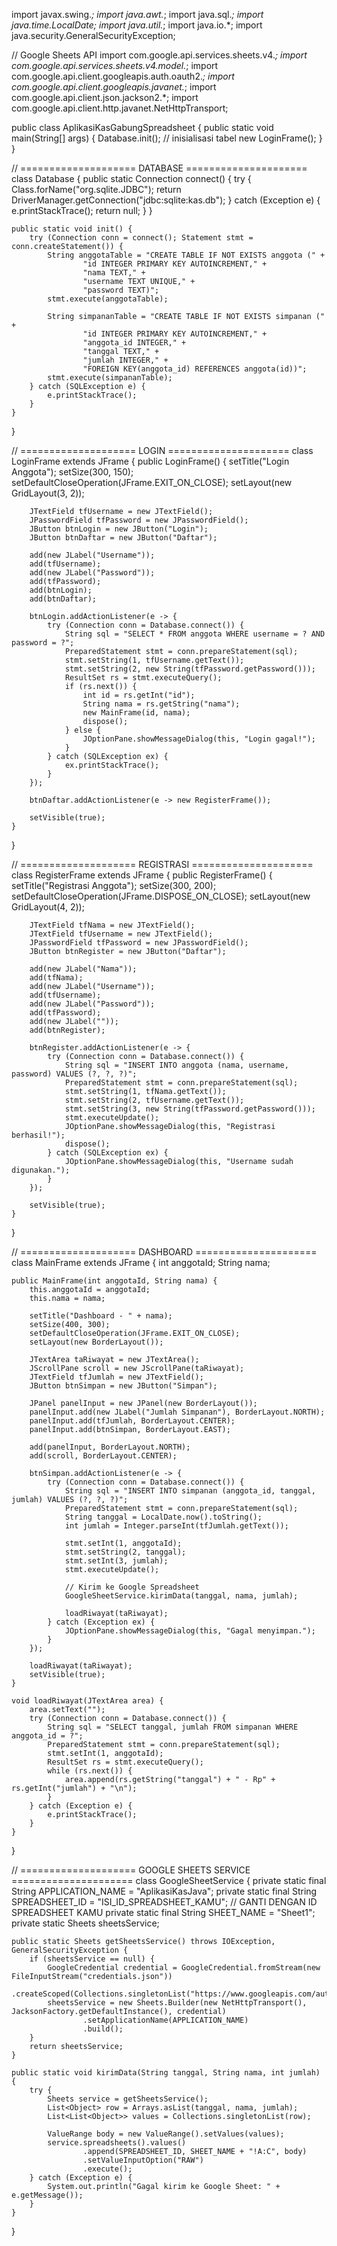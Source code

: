 import javax.swing.*;
import java.awt.*;
import java.sql.*;
import java.time.LocalDate;
import java.util.*;
import java.io.*;
import java.security.GeneralSecurityException;

// Google Sheets API
import com.google.api.services.sheets.v4.*;
import com.google.api.services.sheets.v4.model.*;
import com.google.api.client.googleapis.auth.oauth2.*;
import com.google.api.client.googleapis.javanet.*;
import com.google.api.client.json.jackson2.*;
import com.google.api.client.http.javanet.NetHttpTransport;

public class AplikasiKasGabungSpreadsheet {
    public static void main(String[] args) {
        Database.init(); // inisialisasi tabel
        new LoginFrame();
    }
}

// ==================== DATABASE =====================
class Database {
    public static Connection connect() {
        try {
            Class.forName("org.sqlite.JDBC");
            return DriverManager.getConnection("jdbc:sqlite:kas.db");
        } catch (Exception e) {
            e.printStackTrace();
            return null;
        }
    }

    public static void init() {
        try (Connection conn = connect(); Statement stmt = conn.createStatement()) {
            String anggotaTable = "CREATE TABLE IF NOT EXISTS anggota (" +
                    "id INTEGER PRIMARY KEY AUTOINCREMENT," +
                    "nama TEXT," +
                    "username TEXT UNIQUE," +
                    "password TEXT)";
            stmt.execute(anggotaTable);

            String simpananTable = "CREATE TABLE IF NOT EXISTS simpanan (" +
                    "id INTEGER PRIMARY KEY AUTOINCREMENT," +
                    "anggota_id INTEGER," +
                    "tanggal TEXT," +
                    "jumlah INTEGER," +
                    "FOREIGN KEY(anggota_id) REFERENCES anggota(id))";
            stmt.execute(simpananTable);
        } catch (SQLException e) {
            e.printStackTrace();
        }
    }
}

// ==================== LOGIN =====================
class LoginFrame extends JFrame {
    public LoginFrame() {
        setTitle("Login Anggota");
        setSize(300, 150);
        setDefaultCloseOperation(JFrame.EXIT_ON_CLOSE);
        setLayout(new GridLayout(3, 2));

        JTextField tfUsername = new JTextField();
        JPasswordField tfPassword = new JPasswordField();
        JButton btnLogin = new JButton("Login");
        JButton btnDaftar = new JButton("Daftar");

        add(new JLabel("Username"));
        add(tfUsername);
        add(new JLabel("Password"));
        add(tfPassword);
        add(btnLogin);
        add(btnDaftar);

        btnLogin.addActionListener(e -> {
            try (Connection conn = Database.connect()) {
                String sql = "SELECT * FROM anggota WHERE username = ? AND password = ?";
                PreparedStatement stmt = conn.prepareStatement(sql);
                stmt.setString(1, tfUsername.getText());
                stmt.setString(2, new String(tfPassword.getPassword()));
                ResultSet rs = stmt.executeQuery();
                if (rs.next()) {
                    int id = rs.getInt("id");
                    String nama = rs.getString("nama");
                    new MainFrame(id, nama);
                    dispose();
                } else {
                    JOptionPane.showMessageDialog(this, "Login gagal!");
                }
            } catch (SQLException ex) {
                ex.printStackTrace();
            }
        });

        btnDaftar.addActionListener(e -> new RegisterFrame());

        setVisible(true);
    }
}

// ==================== REGISTRASI =====================
class RegisterFrame extends JFrame {
    public RegisterFrame() {
        setTitle("Registrasi Anggota");
        setSize(300, 200);
        setDefaultCloseOperation(JFrame.DISPOSE_ON_CLOSE);
        setLayout(new GridLayout(4, 2));

        JTextField tfNama = new JTextField();
        JTextField tfUsername = new JTextField();
        JPasswordField tfPassword = new JPasswordField();
        JButton btnRegister = new JButton("Daftar");

        add(new JLabel("Nama"));
        add(tfNama);
        add(new JLabel("Username"));
        add(tfUsername);
        add(new JLabel("Password"));
        add(tfPassword);
        add(new JLabel(""));
        add(btnRegister);

        btnRegister.addActionListener(e -> {
            try (Connection conn = Database.connect()) {
                String sql = "INSERT INTO anggota (nama, username, password) VALUES (?, ?, ?)";
                PreparedStatement stmt = conn.prepareStatement(sql);
                stmt.setString(1, tfNama.getText());
                stmt.setString(2, tfUsername.getText());
                stmt.setString(3, new String(tfPassword.getPassword()));
                stmt.executeUpdate();
                JOptionPane.showMessageDialog(this, "Registrasi berhasil!");
                dispose();
            } catch (SQLException ex) {
                JOptionPane.showMessageDialog(this, "Username sudah digunakan.");
            }
        });

        setVisible(true);
    }
}

// ==================== DASHBOARD =====================
class MainFrame extends JFrame {
    int anggotaId;
    String nama;

    public MainFrame(int anggotaId, String nama) {
        this.anggotaId = anggotaId;
        this.nama = nama;

        setTitle("Dashboard - " + nama);
        setSize(400, 300);
        setDefaultCloseOperation(JFrame.EXIT_ON_CLOSE);
        setLayout(new BorderLayout());

        JTextArea taRiwayat = new JTextArea();
        JScrollPane scroll = new JScrollPane(taRiwayat);
        JTextField tfJumlah = new JTextField();
        JButton btnSimpan = new JButton("Simpan");

        JPanel panelInput = new JPanel(new BorderLayout());
        panelInput.add(new JLabel("Jumlah Simpanan"), BorderLayout.NORTH);
        panelInput.add(tfJumlah, BorderLayout.CENTER);
        panelInput.add(btnSimpan, BorderLayout.EAST);

        add(panelInput, BorderLayout.NORTH);
        add(scroll, BorderLayout.CENTER);

        btnSimpan.addActionListener(e -> {
            try (Connection conn = Database.connect()) {
                String sql = "INSERT INTO simpanan (anggota_id, tanggal, jumlah) VALUES (?, ?, ?)";
                PreparedStatement stmt = conn.prepareStatement(sql);
                String tanggal = LocalDate.now().toString();
                int jumlah = Integer.parseInt(tfJumlah.getText());

                stmt.setInt(1, anggotaId);
                stmt.setString(2, tanggal);
                stmt.setInt(3, jumlah);
                stmt.executeUpdate();

                // Kirim ke Google Spreadsheet
                GoogleSheetService.kirimData(tanggal, nama, jumlah);

                loadRiwayat(taRiwayat);
            } catch (Exception ex) {
                JOptionPane.showMessageDialog(this, "Gagal menyimpan.");
            }
        });

        loadRiwayat(taRiwayat);
        setVisible(true);
    }

    void loadRiwayat(JTextArea area) {
        area.setText("");
        try (Connection conn = Database.connect()) {
            String sql = "SELECT tanggal, jumlah FROM simpanan WHERE anggota_id = ?";
            PreparedStatement stmt = conn.prepareStatement(sql);
            stmt.setInt(1, anggotaId);
            ResultSet rs = stmt.executeQuery();
            while (rs.next()) {
                area.append(rs.getString("tanggal") + " - Rp" + rs.getInt("jumlah") + "\n");
            }
        } catch (Exception e) {
            e.printStackTrace();
        }
    }
}

// ==================== GOOGLE SHEETS SERVICE =====================
class GoogleSheetService {
    private static final String APPLICATION_NAME = "AplikasiKasJava";
    private static final String SPREADSHEET_ID = "ISI_ID_SPREADSHEET_KAMU"; // GANTI DENGAN ID SPREADSHEET KAMU
    private static final String SHEET_NAME = "Sheet1";
    private static Sheets sheetsService;

    public static Sheets getSheetsService() throws IOException, GeneralSecurityException {
        if (sheetsService == null) {
            GoogleCredential credential = GoogleCredential.fromStream(new FileInputStream("credentials.json"))
                    .createScoped(Collections.singletonList("https://www.googleapis.com/auth/spreadsheets"));
            sheetsService = new Sheets.Builder(new NetHttpTransport(), JacksonFactory.getDefaultInstance(), credential)
                    .setApplicationName(APPLICATION_NAME)
                    .build();
        }
        return sheetsService;
    }

    public static void kirimData(String tanggal, String nama, int jumlah) {
        try {
            Sheets service = getSheetsService();
            List<Object> row = Arrays.asList(tanggal, nama, jumlah);
            List<List<Object>> values = Collections.singletonList(row);

            ValueRange body = new ValueRange().setValues(values);
            service.spreadsheets().values()
                    .append(SPREADSHEET_ID, SHEET_NAME + "!A:C", body)
                    .setValueInputOption("RAW")
                    .execute();
        } catch (Exception e) {
            System.out.println("Gagal kirim ke Google Sheet: " + e.getMessage());
        }
    }
}
